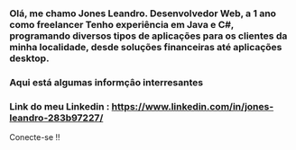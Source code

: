 ### Olá, me chamo Jones Leandro. Desenvolvedor Web,  a 1 ano  como freelancer  Tenho experiência em Java e C#, programando diversos tipos de aplicações para os clientes da minha localidade, desde soluções financeiras até aplicações desktop.

### Aqui está algumas informçâo interresantes

### Link do meu Linkedin : https://www.linkedin.com/in/jones-leandro-283b97227/

Conecte-se !!

